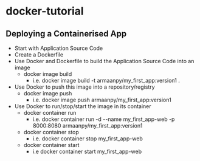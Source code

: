 # docker-tutorial

## Deploying a Containerised App

- Start with Application Source Code
- Create a Dockerfile
- Use Docker and Dockerfile to build the Application Source Code into an image
  - docker image build
    - i.e. docker image build -t armaanpy/my_first_app:version1 .
- Use Docker to push this image into a repository/registry
  - docker image push
    - i.e. docker image push armaanpy/my_first_app:version1
- Use Docker to run/stop/start the image in its container
  - docker container run
    - i.e. docker container run -d --name my_first_app-web -p 8000:8080 armaanpy/my_first_app:version1
  - docker container stop
    - i.e. docker container stop my_first_app-web
  - docker container start
    - i.e docker container start my_first_app-web
